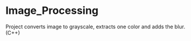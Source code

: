 # Image_Processing
Project converts image to grayscale, extracts one color and adds the blur. (C++)
